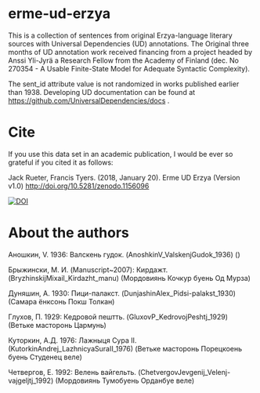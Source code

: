 # erme-ud-erzya
This is a collection of sentences from original Erzya-language literary sources with Universal Dependencies (UD) annotations. The Original three months of UD annotation work received financing from a project headed by Anssi Yli-Jyrä a Research Fellow from the Academy of Finland (dec. No 270354 - A Usable Finite-State Model for Adequate Syntactic Complexity).

The sent_id attribute value is not randomized in works published earlier than 1938. Developing UD documentation can be found at https://github.com/UniversalDependencies/docs .

# Cite
If you use this data set in an academic publication, I would be ever so grateful if you cited it as follows:

Jack Rueter, Francis Tyers. (2018, January 20). Erme UD Erzya (Version v1.0) http://doi.org/10.5281/zenodo.1156096


[![DOI](https://zenodo.org/badge/118224395.svg)](https://zenodo.org/badge/latestdoi/118224395)


# About the authors
Аношкин, V. 1936: Валскень гудок. (AnoshkinV_ValskenjGudok_1936) ()

Брыжински, М. И. (Manuscript~2007): Кирдажт. (BryzhinskijMixail_Kirdazht_manu) (Мордовиянь Кочкур буень Од Мурза)

Дуняшин, А. 1930: Пици-палакст. (DunjashinAlex_Pidsi-palakst_1930) (Самара ёнксонь Покш Толкан)

Глухов, П. 1929: Кедровой пештть. (GluxovP_KedrovojPeshtj_1929) (Ветьке масторонь Цармунь)

Куторкин, А.Д. 1976: Лажныця Сура II. (KutorkinAndrej_LazhnicyaSuraII_1976) (Ветьке масторонь Порецкоень буень Студенец веле)

Четвергов, Е. 1992: Велень вайгельть. (ChetvergovJevgenij_Velenj-vajgeljtj_1992) (Мордовиянь Тумобуень Орданбуе веле)
